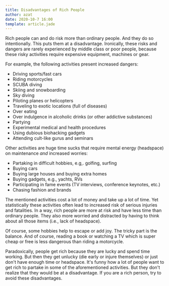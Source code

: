 ```yaml
---
title: Disadvantages of Rich People
author: azat
date: 2020-10-7 16:00
template: article.jade
---
```


Rich people can and do risk more than ordinary people. And they do so intentionally. This puts them at a disadvantage. Ironically, these risks and dangers are rarely experienced by middle class or poor people, because these risky activities require expensive equipment, machines or gear. 

<span class="more"></span>

For example, the following activities present increased dangers:

* Driving sports/fast cars
* Riding motorcycles
* SCUBA diving
* Skiing and snowboarding
* Sky diving
* Piloting planes or helicopters
* Traveling to exotic locations (full of diseases)
* Over eating 
* Over indulgence in alcoholic drinks (or other addictive substances)
* Partying
* Experimental medical and health procedures 
* Using dubious biohacking gadgets
* Attending cult-like gurus and seminars

Other activities are huge time sucks that require mental energy (headspace) on maintenance *and* increased worries:

* Partaking in difficult hobbies, e.g,. golfing, surfing
* Buying cars
* Buying large houses and buying extra homes
* Buying gadgets, e.g., yachts, RVs
* Participating in fame events (TV interviews, conference keynotes, etc.)
* Chasing fashion and brands

The mentioned activities cost a lot of money and take up a lot of time. Yet statistically these activities often lead to increased risk of serious injuries and fatalities. In a way, rich people are more at risk and have less time than ordinary people. They also more worried and distracted by having to think about all those items (i.e., lack of headspace). 

Of course, some hobbies help to escape or add joy. The tricky part is the balance. And of course, reading a book or watching a TV which is super cheap or free is less dangerous than riding a motorcycle.

Paradoxically, people get rich because they are lucky and spend time working. But then they get unlucky (die early or injure themselves) or just don't have enough time or headspace. It's funny how a lot of people want to get rich to partake in some of the aforementioned activities. But they don't realize that they would be at a disadvantage. If you are a rich person, try to avoid these disadvantages. 
